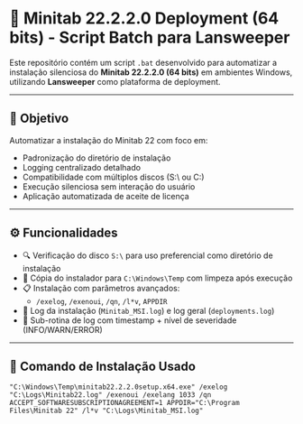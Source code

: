 # 🧪 Minitab 22.2.2.0 Deployment (64 bits) - Script Batch para Lansweeper

Este repositório contém um script `.bat` desenvolvido para automatizar a instalação silenciosa do **Minitab 22.2.2.0 (64 bits)** em ambientes Windows, utilizando **Lansweeper** como plataforma de deployment.

---

## 🎯 Objetivo

Automatizar a instalação do Minitab 22 com foco em:

- Padronização do diretório de instalação
- Logging centralizado detalhado
- Compatibilidade com múltiplos discos (S:\ ou C:\)
- Execução silenciosa sem interação do usuário
- Aplicação automatizada de aceite de licença

---

## ⚙️ Funcionalidades

- 🔍 Verificação do disco `S:\` para uso preferencial como diretório de instalação
- 📁 Cópia do instalador para `C:\Windows\Temp` com limpeza após execução
- 📋 Instalação com parâmetros avançados:
  - `/exelog`, `/exenoui`, `/qn`, `/l*v`, `APPDIR`
- 📝 Log da instalação (`Minitab_MSI.log`) e log geral (`deployments.log`)
- 📆 Sub-rotina de log com timestamp + nível de severidade (INFO/WARN/ERROR)

---

## 🚀 Comando de Instalação Usado

```batch
"C:\Windows\Temp\minitab22.2.2.0setup.x64.exe" /exelog "C:\Logs\Minitab22.log" /exenoui /exelang 1033 /qn ACCEPT_SOFTWARESUBSCRIPTIONAGREEMENT=1 APPDIR="C:\Program Files\Minitab 22" /l*v "C:\Logs\Minitab_MSI.log"
